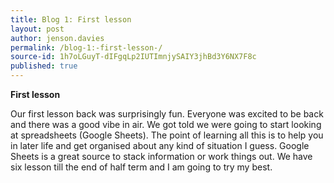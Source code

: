 ```yaml
---
title: Blog 1: First lesson 
layout: post
author: jenson.davies
permalink: /blog-1:-first-lesson-/
source-id: 1h7oLGuyT-dIFgqLp2IUTImnjySAIY3jhBd3Y6NX7F8c
published: true
---
```

**First lesson**

Our first lesson back was surprisingly fun. Everyone was excited to be back and there was a good vibe in air. We got told we were going to start looking at spreadsheets (Google Sheets). The point of learning all this is to help you in later life and get organised about any kind of situation I guess. Google Sheets is a great source to stack information or work things out. We have six lesson till the end of half term and I am going to try my best.

